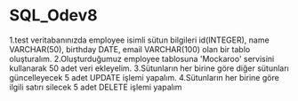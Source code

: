 # SQL_Odev8
1.test veritabanınızda employee isimli sütun bilgileri id(INTEGER), name VARCHAR(50), birthday DATE, email VARCHAR(100) olan bir tablo oluşturalım.
2.Oluşturduğumuz employee tablosuna 'Mockaroo' servisini kullanarak 50 adet veri ekleyelim.
3.Sütunların her birine göre diğer sütunları güncelleyecek 5 adet UPDATE işlemi yapalım.
4.Sütunların her birine göre ilgili satırı silecek 5 adet DELETE işlemi yapalım
